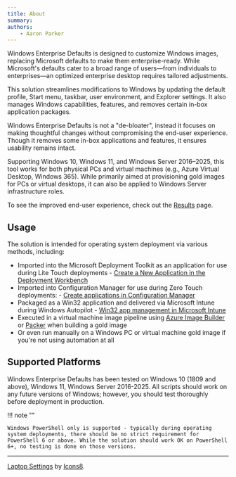 ```yaml
---
title: About
summary:
authors:
    - Aaron Parker
---
```

Windows Enterprise Defaults is designed to customize Windows images, replacing Microsoft defaults to make them enterprise-ready. While Microsoft's defaults cater to a broad range of users—from individuals to enterprises—an optimized enterprise desktop requires tailored adjustments.

This solution streamlines modifications to Windows by updating the default profile, Start menu, taskbar, user environment, and Explorer settings. It also manages Windows capabilities, features, and removes certain in-box application packages.

Windows Enterprise Defaults is not a "de-bloater", instead it focuses on making thoughtful changes without compromising the end-user experience. Though it removes some in-box applications and features, it ensures usability remains intact.

Supporting Windows 10, Windows 11, and Windows Server 2016–2025, this tool works for both physical PCs and virtual machines (e.g., Azure Virtual Desktop, Windows 365). While primarily aimed at provisioning gold images for PCs or virtual desktops, it can also be applied to Windows Server infrastructure roles.

To see the improved end-user experience, check out the [Results](https://stealthpuppy.com/image-customise/results/) page.

## Usage

The solution is intended for operating system deployment via various methods, including:

* Imported into the Microsoft Deployment Toolkit as an application for use during Lite Touch deployments - [Create a New Application in the Deployment Workbench](https://docs.microsoft.com/en-us/mem/configmgr/mdt/use-the-mdt#CreateaNewApplicationintheDeploymentWorkbench)
* Imported into Configuration Manager for use during Zero Touch deployments: - [Create applications in Configuration Manager](https://docs.microsoft.com/en-us/mem/configmgr/apps/deploy-use/create-applications)
* Packaged as a Win32 application and delivered via Microsoft Intune during Windows Autopilot - [Win32 app management in Microsoft Intune](https://docs.microsoft.com/en-us/mem/intune/apps/apps-win32-app-management)
* Executed in a virtual machine image pipeline using [Azure Image Builder](https://docs.microsoft.com/en-us/azure/virtual-machines/image-builder-overview) or [Packer](https://www.packer.io/) when building a gold image
* Or even run manually on a Windows PC or virtual machine gold image if you're not using automation at all

## Supported Platforms

Windows Enterprise Defaults has been tested on Windows 10 (1809 and above), Windows 11, Windows Server 2016-2025. All scripts should work on any future versions of Windows; however, you should test thoroughly before deployment in production.

!!! note ""

    Windows PowerShell only is supported - typically during operating system deployments, there should be no strict requirement for PowerShell 6 or above. While the solution should work OK on PowerShell 6+, no testing is done on those versions.

---
[Laptop Settings](https://icons8.com/icon/iSNxtIhB8C9B/laptop-settings) by [Icons8](https://icons8.com).
